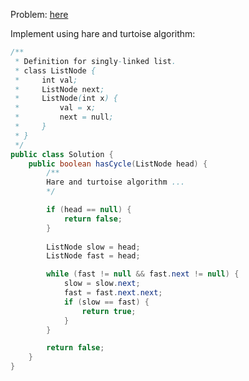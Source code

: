 Problem: [here](https://leetcode.com/problems/linked-list-cycle/description/)

Implement using hare and turtoise algorithm:


```java
/**
 * Definition for singly-linked list.
 * class ListNode {
 *     int val;
 *     ListNode next;
 *     ListNode(int x) {
 *         val = x;
 *         next = null;
 *     }
 * }
 */
public class Solution {
    public boolean hasCycle(ListNode head) {
        /** 
        Hare and turtoise algorithm ...
        */

        if (head == null) {
            return false;
        }
        
        ListNode slow = head;
        ListNode fast = head;

        while (fast != null && fast.next != null) {
            slow = slow.next;
            fast = fast.next.next;
            if (slow == fast) {
                return true;
            }
        }

        return false;
    }
}
```
